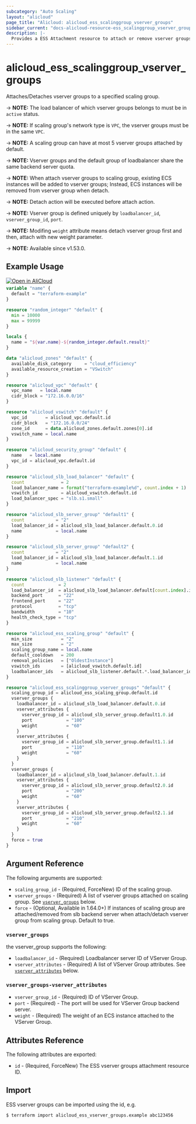```yaml
---
subcategory: "Auto Scaling"
layout: "alicloud"
page_title: "Alicloud: alicloud_ess_scalinggroup_vserver_groups"
sidebar_current: "docs-alicloud-resource-ess_scalinggroup_vserver_groups"
description: |-
  Provides a ESS Attachment resource to attach or remove vserver groups.
---
```


# alicloud_ess_scalinggroup_vserver_groups

Attaches/Detaches vserver groups to a specified scaling group.

-> **NOTE:** The load balancer of which vserver groups belongs to must be in `active` status.

-> **NOTE:** If scaling group's network type is `VPC`, the vserver groups must be in the same `VPC`.
 
-> **NOTE:** A scaling group can have at most 5 vserver groups attached by default.

-> **NOTE:** Vserver groups and the default group of loadbalancer share the same backend server quota.

-> **NOTE:** When attach vserver groups to scaling group, existing ECS instances will be added to vserver groups; Instead, ECS instances will be removed from vserver group when detach.

-> **NOTE:** Detach action will be executed before attach action.

-> **NOTE:** Vserver group is defined uniquely by `loadbalancer_id`, `vserver_group_id`, `port`.

-> **NOTE:** Modifing `weight` attribute means detach vserver group first and then, attach with new weight parameter.

-> **NOTE:** Available since v1.53.0.

## Example Usage

<div style="display: block;margin-bottom: 40px;"><div class="oics-button" style="float: right;position: absolute;margin-bottom: 10px;">
  <a href="https://api.aliyun.com/api-tools/terraform?resource=alicloud_ess_scalinggroup_vserver_groups&exampleId=9ae7a110-84b0-e4da-64b4-6132a7bb2a1227867466&activeTab=example&spm=docs.r.ess_scalinggroup_vserver_groups.0.9ae7a11084&intl_lang=EN_US" target="_blank">
    <img alt="Open in AliCloud" src="https://img.alicdn.com/imgextra/i1/O1CN01hjjqXv1uYUlY56FyX_!!6000000006049-55-tps-254-36.svg" style="max-height: 44px; max-width: 100%;">
  </a>
</div></div>

```terraform
variable "name" {
  default = "terraform-example"
}

resource "random_integer" "default" {
  min = 10000
  max = 99999
}

locals {
  name = "${var.name}-${random_integer.default.result}"
}

data "alicloud_zones" "default" {
  available_disk_category     = "cloud_efficiency"
  available_resource_creation = "VSwitch"
}

resource "alicloud_vpc" "default" {
  vpc_name   = local.name
  cidr_block = "172.16.0.0/16"
}

resource "alicloud_vswitch" "default" {
  vpc_id       = alicloud_vpc.default.id
  cidr_block   = "172.16.0.0/24"
  zone_id      = data.alicloud_zones.default.zones[0].id
  vswitch_name = local.name
}

resource "alicloud_security_group" "default" {
  name   = local.name
  vpc_id = alicloud_vpc.default.id
}

resource "alicloud_slb_load_balancer" "default" {
  count              = 2
  load_balancer_name = format("terraform-example%d", count.index + 1)
  vswitch_id         = alicloud_vswitch.default.id
  load_balancer_spec = "slb.s1.small"
}

resource "alicloud_slb_server_group" "default1" {
  count            = "2"
  load_balancer_id = alicloud_slb_load_balancer.default.0.id
  name             = local.name
}

resource "alicloud_slb_server_group" "default2" {
  count            = "2"
  load_balancer_id = alicloud_slb_load_balancer.default.1.id
  name             = local.name
}

resource "alicloud_slb_listener" "default" {
  count             = 2
  load_balancer_id  = alicloud_slb_load_balancer.default[count.index].id
  backend_port      = "22"
  frontend_port     = "22"
  protocol          = "tcp"
  bandwidth         = "10"
  health_check_type = "tcp"
}

resource "alicloud_ess_scaling_group" "default" {
  min_size           = "2"
  max_size           = "2"
  scaling_group_name = local.name
  default_cooldown   = 200
  removal_policies   = ["OldestInstance"]
  vswitch_ids        = [alicloud_vswitch.default.id]
  loadbalancer_ids   = alicloud_slb_listener.default.*.load_balancer_id
}

resource "alicloud_ess_scalinggroup_vserver_groups" "default" {
  scaling_group_id = alicloud_ess_scaling_group.default.id
  vserver_groups {
    loadbalancer_id = alicloud_slb_load_balancer.default.0.id
    vserver_attributes {
      vserver_group_id = alicloud_slb_server_group.default1.0.id
      port             = "100"
      weight           = "60"
    }
    vserver_attributes {
      vserver_group_id = alicloud_slb_server_group.default1.1.id
      port             = "110"
      weight           = "60"
    }
  }
  vserver_groups {
    loadbalancer_id = alicloud_slb_load_balancer.default.1.id
    vserver_attributes {
      vserver_group_id = alicloud_slb_server_group.default2.0.id
      port             = "200"
      weight           = "60"
    }
    vserver_attributes {
      vserver_group_id = alicloud_slb_server_group.default2.1.id
      port             = "210"
      weight           = "60"
    }
  }
  force = true
}
```

## Argument Reference

The following arguments are supported:

* `scaling_group_id` - (Required, ForceNew) ID of the scaling group.
* `vserver_groups` - (Required) A list of vserver groups attached on scaling group. See [`vserver_groups`](#vserver_groups) below.
* `force` - (Optional, Available in 1.64.0+) If instances of scaling group are attached/removed from slb backend server when attach/detach vserver group from scaling group. Default to true.

### `vserver_groups`

the vserver_group supports the following:

* `loadbalancer_id` - (Required) Loadbalancer server ID of VServer Group.
* `vserver_attributes` - (Required) A list of VServer Group attributes. See [`vserver_attributes`](#vserver_groups-vserver_attributes) below.

### `vserver_groups-vserver_attributes`

* `vserver_group_id` - (Required) ID of VServer Group.
* `port` - (Required) - The port will be used for VServer Group backend server.
* `weight` - (Required) The weight of an ECS instance attached to the VServer Group.

## Attributes Reference

The following attributes are exported:

* `id` - (Required, ForceNew) The ESS vserver groups attachment resource ID.

## Import

ESS vserver groups can be imported using the id, e.g.

```shell
$ terraform import alicloud_ess_vserver_groups.example abc123456
```
